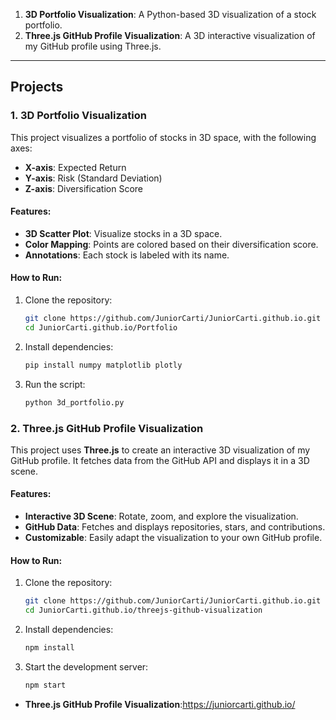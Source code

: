 1. **3D Portfolio Visualization**: A Python-based 3D visualization of a stock portfolio.
2. **Three.js GitHub Profile Visualization**: A 3D interactive visualization of my GitHub profile using Three.js.

---

## Projects

### 1. 3D Portfolio Visualization
This project visualizes a portfolio of stocks in 3D space, with the following axes:
- **X-axis**: Expected Return
- **Y-axis**: Risk (Standard Deviation)
- **Z-axis**: Diversification Score

#### Features:
- **3D Scatter Plot**: Visualize stocks in a 3D space.
- **Color Mapping**: Points are colored based on their diversification score.
- **Annotations**: Each stock is labeled with its name.

#### How to Run:
1. Clone the repository:
   ```bash
   git clone https://github.com/JuniorCarti/JuniorCarti.github.io.git
   cd JuniorCarti.github.io/Portfolio
   ```
2. Install dependencies:
   ```bash
   pip install numpy matplotlib plotly
   ```
3. Run the script:
   ```bash
   python 3d_portfolio.py
   ```

### 2. Three.js GitHub Profile Visualization

This project uses **Three.js** to create an interactive 3D visualization of my GitHub profile. It fetches data from the GitHub API and displays it in a 3D scene.

#### Features:
- **Interactive 3D Scene**: Rotate, zoom, and explore the visualization.
- **GitHub Data**: Fetches and displays repositories, stars, and contributions.
- **Customizable**: Easily adapt the visualization to your own GitHub profile.

#### How to Run:
1. Clone the repository:
   ```bash
   git clone https://github.com/JuniorCarti/JuniorCarti.github.io.git
   cd JuniorCarti.github.io/threejs-github-visualization
   ```
2. Install dependencies:
   ```bash
   npm install
   ```
3. Start the development server:
   ```bash
   npm start
   ```

- **Three.js GitHub Profile Visualization**:https://juniorcarti.github.io/
